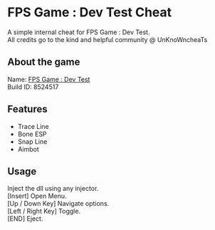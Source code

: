 
# FPS Game : Dev Test Cheat

A simple internal cheat for FPS Game : Dev Test.\
All credits go to the kind and helpful community @ UnKnoWncheaTs



## About the game
Name: [FPS Game : Dev Test](https://store.steampowered.com/app/1901200/FPS_Game_Dev_Test/)\
Build ID: 8524517


## Features

- Trace Line
- Bone ESP
- Snap Line
- Aimbot


## Usage

Inject the dll using any injector.\
[Insert] Open Menu.\
[Up / Down Key] Navigate options.\
[Left / Right Key] Toggle.\
[END] Eject.
